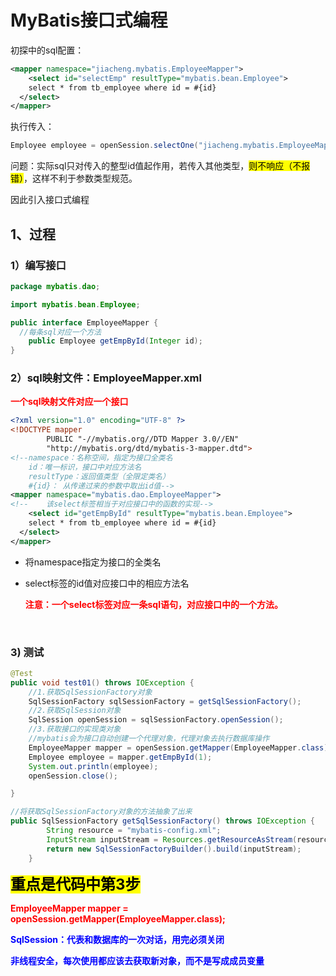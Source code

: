 # MyBatis接口式编程

初探中的sql配置：

```xml
<mapper namespace="jiacheng.mybatis.EmployeeMapper">
    <select id="selectEmp" resultType="mybatis.bean.Employee">
    select * from tb_employee where id = #{id}
  </select>
</mapper>
```

执行传入：

```java
Employee employee = openSession.selectOne("jiacheng.mybatis.EmployeeMapper.selectEmp", 1);
```

问题：实际sql只对传入的整型id值起作用，若传入其他类型，<mark>则不响应（不报错）</mark>，这样不利于参数类型规范。

因此引入接口式编程



## 1、过程

### 1）编写接口

```java
package mybatis.dao;

import mybatis.bean.Employee;

public interface EmployeeMapper {
  //每条sql对应一个方法
    public Employee getEmpById(Integer id);
}
```





### 2）sql映射文件：EmployeeMapper.xml

**<font color="red">一个sql映射文件对应一个接口</font>**

```xml
<?xml version="1.0" encoding="UTF-8" ?>
<!DOCTYPE mapper
        PUBLIC "-//mybatis.org//DTD Mapper 3.0//EN"
        "http://mybatis.org/dtd/mybatis-3-mapper.dtd">
<!--namespace：名称空间，指定为接口全类名
    id：唯一标识，接口中对应方法名
    resultType：返回值类型（全限定类名）
    #{id}： 从传递过来的参数中取出id值-->
<mapper namespace="mybatis.dao.EmployeeMapper">
<!--    该select标签相当于对应接口中的函数的实现-->
    <select id="getEmpById" resultType="mybatis.bean.Employee">
    select * from tb_employee where id = #{id}
  </select>
</mapper>
```

- 将namespace指定为接口的全类名

- select标签的id值对应接口中的相应方法名

  **<font color="red">注意：一个select标签对应一条sql语句，对应接口中的一个方法。</font>**
  
  ​			

### 3)  测试

```java
@Test
public void test01() throws IOException {
    //1.获取SqlSessionFactory对象
    SqlSessionFactory sqlSessionFactory = getSqlSessionFactory();
    //2.获取SqlSession对象
    SqlSession openSession = sqlSessionFactory.openSession();
    //3.获取接口的实现类对象
    //mybatis会为接口自动创建一个代理对象，代理对象去执行数据库操作
    EmployeeMapper mapper = openSession.getMapper(EmployeeMapper.class);
    Employee employee = mapper.getEmpById(1);
    System.out.println(employee);
    openSession.close();

}

//将获取SqlSessionFactory对象的方法抽象了出来
public SqlSessionFactory getSqlSessionFactory() throws IOException {
        String resource = "mybatis-config.xml";
        InputStream inputStream = Resources.getResourceAsStream(resource);
        return new SqlSessionFactoryBuilder().build(inputStream);
    }
```

**<font size=5><mark>重点是代码中第3步</mark></font>**

**<font color="red">EmployeeMapper mapper = openSession.getMapper(EmployeeMapper.class);</font>**

**<font color="Blue">SqlSession：代表和数据库的一次对话，用完必须关闭</font>**

**<font color="Blue">						非线程安全，每次使用都应该去获取新对象，而不是写成成员变量</font>**

